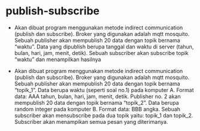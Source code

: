 # publish-subscribe

* Akan dibuat program menggunakan metode indirect communication (publish dan subscribe). 
Broker yang digunakan adalah mqtt mosquito. Sebuah publisher akan mempublish 20 data 
dengan topik bernama “waktu”. Data yang dipublish berupa tanggal dan waktu di server (tahun, 
bulan, hari, jam, menit, detik). Sebuah subscriber akan subscribe topik “waktu” dan menampilkan 
hasilnya

* Akan dibuat program menggunakan metode indirect communication (publish dan subscribe). Broker yang digunakan adalah mqtt mosquito. Sebuah publisher akan mempublish 20 data 
dengan topik bernama “topik_1”. Data berupa waktu (seperti soal no.1) pada komputer A. Format 
data: AAA tahun, bulan, hari, jam, menit, detik. Publisher no. 2 akan mempublish 20 data dengan 
topik bernama “topik_2”. Data berupa random integer pada komputer B. Format data: BBB angka. 
Sebuah subscriber akan mensubscribe pada dua topik yaitu: topik_1 dan topik_2. Subscriber akan 
menampikan semua pesan yang diterimanya.

